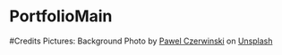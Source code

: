 # PortfolioMain
#Credits
Pictures:
Background Photo by <a href="https://unsplash.com/@pawel_czerwinski?utm_source=unsplash&utm_medium=referral&utm_content=creditCopyText">Pawel Czerwinski</a> on <a href="https://unsplash.com/backgrounds/colors/gradient?utm_source=unsplash&utm_medium=referral&utm_content=creditCopyText">Unsplash</a>
  